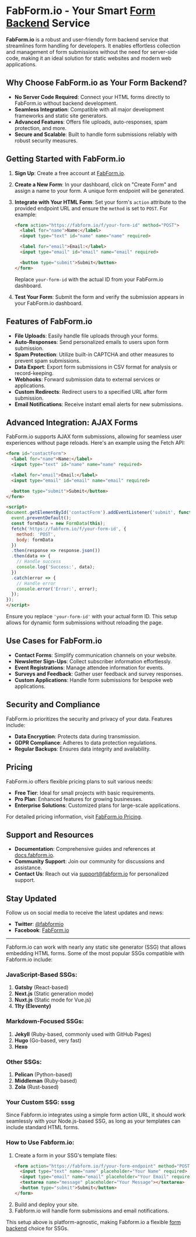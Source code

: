 
# FabForm.io - Your Smart [Form Backend](https://fabform.io) Service

**FabForm.io** is a robust and user-friendly form backend service that streamlines form handling for developers. It enables effortless collection and management of form submissions without the need for server-side code, making it an ideal solution for static websites and modern web applications.

## Why Choose FabForm.io as Your Form Backend?

- **No Server Code Required**: Connect your HTML forms directly to FabForm.io without backend development.
- **Seamless Integration**: Compatible with all major development frameworks and static site generators.
- **Advanced Features**: Offers file uploads, auto-responses, spam protection, and more.
- **Secure and Scalable**: Built to handle form submissions reliably with robust security measures.

## Getting Started with FabForm.io

1. **Sign Up**: Create a free account at [FabForm.io](https://fabform.io/).
2. **Create a New Form**: In your dashboard, click on "Create Form" and assign a name to your form. A unique form endpoint will be generated.
3. **Integrate with Your HTML Form**: Set your form's `action` attribute to the provided endpoint URL and ensure the `method` is set to `POST`. For example:

   ```html
   <form action="https://fabform.io/f/your-form-id" method="POST">
     <label for="name">Name:</label>
     <input type="text" id="name" name="name" required>

     <label for="email">Email:</label>
     <input type="email" id="email" name="email" required>

     <button type="submit">Submit</button>
   </form>
   ```

   Replace `your-form-id` with the actual ID from your FabForm.io dashboard.

4. **Test Your Form**: Submit the form and verify the submission appears in your FabForm.io dashboard.

## Features of FabForm.io

- **File Uploads**: Easily handle file uploads through your forms.
- **Auto-Responses**: Send personalized emails to users upon form submission.
- **Spam Protection**: Utilize built-in CAPTCHA and other measures to prevent spam submissions.
- **Data Export**: Export form submissions in CSV format for analysis or record-keeping.
- **Webhooks**: Forward submission data to external services or applications.
- **Custom Redirects**: Redirect users to a specified URL after form submission.
- **Email Notifications**: Receive instant email alerts for new submissions.

## Advanced Integration: AJAX Forms

FabForm.io supports AJAX form submissions, allowing for seamless user experiences without page reloads. Here's an example using the Fetch API:

```html
<form id="contactForm">
  <label for="name">Name:</label>
  <input type="text" id="name" name="name" required>

  <label for="email">Email:</label>
  <input type="email" id="email" name="email" required>

  <button type="submit">Submit</button>
</form>

<script>
document.getElementById('contactForm').addEventListener('submit', function(event) {
  event.preventDefault();
  const formData = new FormData(this);
  fetch('https://fabform.io/f/your-form-id', {
    method: 'POST',
    body: formData
  })
  .then(response => response.json())
  .then(data => {
    // Handle success
    console.log('Success:', data);
  })
  .catch(error => {
    // Handle error
    console.error('Error:', error);
  });
});
</script>
```

Ensure you replace `'your-form-id'` with your actual form ID. This setup allows for dynamic form submissions without reloading the page.

## Use Cases for FabForm.io

- **Contact Forms**: Simplify communication channels on your website.
- **Newsletter Sign-Ups**: Collect subscriber information effortlessly.
- **Event Registrations**: Manage attendee information for events.
- **Surveys and Feedback**: Gather user feedback and survey responses.
- **Custom Applications**: Handle form submissions for bespoke web applications.

## Security and Compliance

FabForm.io prioritizes the security and privacy of your data. Features include:

- **Data Encryption**: Protects data during transmission.
- **GDPR Compliance**: Adheres to data protection regulations.
- **Regular Backups**: Ensures data integrity and availability.

## Pricing

FabForm.io offers flexible pricing plans to suit various needs:

- **Free Tier**: Ideal for small projects with basic requirements.
- **Pro Plan**: Enhanced features for growing businesses.
- **Enterprise Solutions**: Customized plans for large-scale applications.

For detailed pricing information, visit [FabForm.io Pricing](https://fabform.io/#pricing).

## Support and Resources

- **Documentation**: Comprehensive guides and references at [docs.fabform.io](https://docs.fabform.io/).
- **Community Support**: Join our community for discussions and assistance.
- **Contact Us**: Reach out via [support@fabform.io](mailto:support@fabform.io) for personalized support.

## Stay Updated

Follow us on social media to receive the latest updates and news:

- **Twitter**: [@fabformio](https://twitter.com/fabformio)
- **Facebook**: [FabForm.io](https://facebook.com/fabformio)

---

Fabform.io can work with nearly any static site generator (SSG) that allows embedding HTML forms. Some of the most popular SSGs compatible with Fabform.io include:

### JavaScript-Based SSGs:
1. **Gatsby** (React-based)
2. **Next.js** (Static generation mode)
3. **Nuxt.js** (Static mode for Vue.js)
4. **11ty (Eleventy)**

### Markdown-Focused SSGs:
1. **Jekyll** (Ruby-based, commonly used with GitHub Pages)
2. **Hugo** (Go-based, very fast)
3. **Hexo**

### Other SSGs:
1. **Pelican** (Python-based)
2. **Middleman** (Ruby-based)
3. **Zola** (Rust-based)

### Your Custom SSG: **sssg**
Since Fabform.io integrates using a simple form action URL, it should work seamlessly with your Node.js-based SSG, as long as your templates can include standard HTML forms.

### How to Use Fabform.io:
1. Create a form in your SSG's template files:
   ```html
   <form action="https://fabform.io/f/your-form-endpoint" method="POST">
     <input type="text" name="name" placeholder="Your Name" required>
     <input type="email" name="email" placeholder="Your Email" required>
     <textarea name="message" placeholder="Your Message"></textarea>
     <button type="submit">Submit</button>
   </form>
   ```
2. Build and deploy your site.
3. Fabform.io will handle form submissions and email notifications. 

This setup above is platform-agnostic, making Fabform.io a flexible [form backend](https://fabform.io) choice for SSGs.

